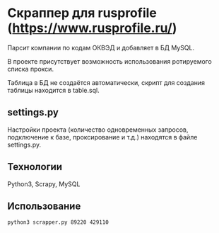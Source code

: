 # Скраппер для rusprofile (https://www.rusprofile.ru/)

Парсит компании по кодам ОКВЭД и добавляет в БД MySQL.

В проекте присутствует возможность использования ротируемого списка прокси.

Таблица в БД не создаётся автоматически, скрипт для создания таблицы находится в table.sql.

## settings.py
Настройки проекта (количество одновременных запросов, подключение к базе, проксирование и т.д.) находятся в файле settings.py.

## Технологии
Python3, Scrapy, MySQL

## Использование
    python3 scrapper.py 89220 429110
